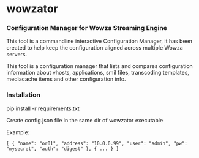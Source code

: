 # wowzator
### Configuration Manager for Wowza Streaming Engine

This tool is a commandline interactive Configuration Manager, it has been created to help keep the configuration aligned across multiple Wowza servers.

This tool is a configuration manager that lists and compares configuration information about vhosts, applications, smil files, transcoding templates, mediacache items and other configuration info.


### Installation
pip install -r requirements.txt

Create config.json file in the same dir of wowzator executable

Example:

`[
	{
		"name": "or01",
		"address": "10.0.0.99",
		"user": "admin",
		"pw": "mysecret",
		"auth": "digest"
	},
  {
  ...
  }
]
`
  
